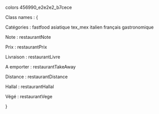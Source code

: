 colors 456990_e2e2e2_b7cece

Class names : {

Catégories : 
fastfood
asiatique
tex_mex
italien
français
gastronomique


Note : restaurantNote

Prix : restaurantPrix

Livraison : restaurantLivre

A emporter : restaurantTakeAway

Distance : restaurantDistance

Hallal : restaurantHallal

Végé : restaurantVege

}
